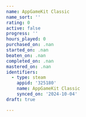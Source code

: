 ```yaml
---
name: AppGameKit Classic
name_sort: ''
rating: 0
active: false
progress: ''
hours_played: 0
purchased_on: .nan
started_on: .nan
beaten_on: .nan
completed_on: .nan
mastered_on: .nan
identifiers:
  - type: steam
    appid: '325180'
    name: AppGameKit Classic
    synced_on: '2024-10-04'
draft: true

---
```

